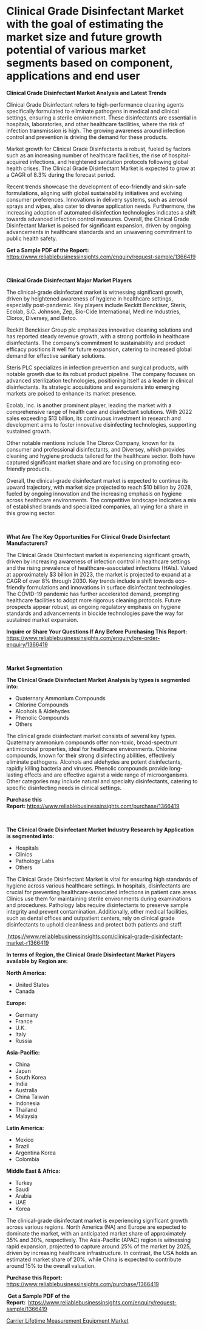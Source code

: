 <p><h1>Clinical Grade Disinfectant Market with the goal of estimating the market size and future growth potential of various market segments based on component, applications and end user</h1></p><p><strong>Clinical Grade Disinfectant Market Analysis and Latest Trends</strong></p>
<p><p>Clinical Grade Disinfectant refers to high-performance cleaning agents specifically formulated to eliminate pathogens in medical and clinical settings, ensuring a sterile environment. These disinfectants are essential in hospitals, laboratories, and other healthcare facilities, where the risk of infection transmission is high. The growing awareness around infection control and prevention is driving the demand for these products.</p><p>Market growth for Clinical Grade Disinfectants is robust, fueled by factors such as an increasing number of healthcare facilities, the rise of hospital-acquired infections, and heightened sanitation protocols following global health crises. The Clinical Grade Disinfectant Market is expected to grow at a CAGR of 8.3% during the forecast period. </p><p>Recent trends showcase the development of eco-friendly and skin-safe formulations, aligning with global sustainability initiatives and evolving consumer preferences. Innovations in delivery systems, such as aerosol sprays and wipes, also cater to diverse application needs. Furthermore, the increasing adoption of automated disinfection technologies indicates a shift towards advanced infection control measures. Overall, the Clinical Grade Disinfectant Market is poised for significant expansion, driven by ongoing advancements in healthcare standards and an unwavering commitment to public health safety.</p></p>
<p><strong>Get a Sample PDF of the Report:&nbsp;</strong> <a href="https://www.reliablebusinessinsights.com/enquiry/request-sample/1366419?utm_campaign=2215&utm_medium=2&utm_source=Github&utm_content=ia&utm_term=22032025&utm_id=clinical-grade-disinfectant">https://www.reliablebusinessinsights.com/enquiry/request-sample/1366419</a></p>
<p>&nbsp;</p>
<p><strong>Clinical Grade Disinfectant Major Market Players</strong></p>
<p><p>The clinical-grade disinfectant market is witnessing significant growth, driven by heightened awareness of hygiene in healthcare settings, especially post-pandemic. Key players include Reckitt Benckiser, Steris, Ecolab, S.C. Johnson, Zep, Bio-Cide International, Medline Industries, Clorox, Diversey, and Betco.</p><p>Reckitt Benckiser Group plc emphasizes innovative cleaning solutions and has reported steady revenue growth, with a strong portfolio in healthcare disinfectants. The company’s commitment to sustainability and product efficacy positions it well for future expansion, catering to increased global demand for effective sanitary solutions.</p><p>Steris PLC specializes in infection prevention and surgical products, with notable growth due to its robust product pipeline. The company focuses on advanced sterilization technologies, positioning itself as a leader in clinical disinfectants. Its strategic acquisitions and expansions into emerging markets are poised to enhance its market presence.</p><p>Ecolab, Inc. is another prominent player, leading the market with a comprehensive range of health care and disinfectant solutions. With 2022 sales exceeding $13 billion, its continuous investment in research and development aims to foster innovative disinfecting technologies, supporting sustained growth.</p><p>Other notable mentions include The Clorox Company, known for its consumer and professional disinfectants, and Diversey, which provides cleaning and hygiene products tailored for the healthcare sector. Both have captured significant market share and are focusing on promoting eco-friendly products.</p><p>Overall, the clinical-grade disinfectant market is expected to continue its upward trajectory, with market size projected to reach $10 billion by 2028, fueled by ongoing innovation and the increasing emphasis on hygiene across healthcare environments. The competitive landscape indicates a mix of established brands and specialized companies, all vying for a share in this growing sector.</p></p>
<p>&nbsp;</p>
<p><strong>What Are The Key Opportunities For Clinical Grade Disinfectant Manufacturers?</strong></p>
<p><p>The Clinical Grade Disinfectant market is experiencing significant growth, driven by increasing awareness of infection control in healthcare settings and the rising prevalence of healthcare-associated infections (HAIs). Valued at approximately $3 billion in 2023, the market is projected to expand at a CAGR of over 8% through 2030. Key trends include a shift towards eco-friendly formulations and innovations in surface disinfectant technologies. The COVID-19 pandemic has further accelerated demand, prompting healthcare facilities to adopt more rigorous cleaning protocols. Future prospects appear robust, as ongoing regulatory emphasis on hygiene standards and advancements in biocide technologies pave the way for sustained market expansion.</p></p>
<p><strong>Inquire or Share Your Questions If Any Before Purchasing This Report:</strong> <a href="https://www.reliablebusinessinsights.com/enquiry/pre-order-enquiry/1366419?utm_campaign=2215&utm_medium=2&utm_source=Github&utm_content=ia&utm_term=22032025&utm_id=clinical-grade-disinfectant">https://www.reliablebusinessinsights.com/enquiry/pre-order-enquiry/1366419</a></p>
<p>&nbsp;</p>
<p><strong>Market Segmentation</strong></p>
<p><strong>The Clinical Grade Disinfectant Market Analysis by types is segmented into:</strong></p>
<p><ul><li>Quaternary Ammonium Compounds</li><li>Chlorine Compounds</li><li>Alcohols & Aldehydes</li><li>Phenolic Compounds</li><li>Others</li></ul></p>
<p><p>The clinical grade disinfectant market consists of several key types. Quaternary ammonium compounds offer non-toxic, broad-spectrum antimicrobial properties, ideal for healthcare environments. Chlorine compounds, known for their strong disinfecting abilities, effectively eliminate pathogens. Alcohols and aldehydes are potent disinfectants, rapidly killing bacteria and viruses. Phenolic compounds provide long-lasting effects and are effective against a wide range of microorganisms. Other categories may include natural and specialty disinfectants, catering to specific disinfecting needs in clinical settings.</p></p>
<p><strong>Purchase this Report:&nbsp;</strong><a href="https://www.reliablebusinessinsights.com/purchase/1366419?utm_campaign=2215&utm_medium=2&utm_source=Github&utm_content=ia&utm_term=22032025&utm_id=clinical-grade-disinfectant">https://www.reliablebusinessinsights.com/purchase/1366419</a></p>
<p>&nbsp;</p>
<p><strong>The Clinical Grade Disinfectant Market Industry Research by Application is segmented into:</strong></p>
<p><ul><li>Hospitals</li><li>Clinics</li><li>Pathology Labs</li><li>Others</li></ul></p>
<p><p>The Clinical Grade Disinfectant Market is vital for ensuring high standards of hygiene across various healthcare settings. In hospitals, disinfectants are crucial for preventing healthcare-associated infections in patient care areas. Clinics use them for maintaining sterile environments during examinations and procedures. Pathology labs require disinfectants to preserve sample integrity and prevent contamination. Additionally, other medical facilities, such as dental offices and outpatient centers, rely on clinical grade disinfectants to uphold cleanliness and protect both patients and staff.</p></p>
<p><a href="https://www.reliablebusinessinsights.com/clinical-grade-disinfectant-market-r1366419?utm_campaign=2215&utm_medium=2&utm_source=Github&utm_content=ia&utm_term=22032025&utm_id=clinical-grade-disinfectant">&nbsp;https://www.reliablebusinessinsights.com/clinical-grade-disinfectant-market-r1366419</a></p>
<p><strong>In terms of Region, the Clinical Grade Disinfectant Market Players available by Region are:</strong></p>
<p>
    <p> <strong> North America: </strong>
        <ul>
            <li>United States</li>
            <li>Canada</li>
        </ul>
        </p> 
    <p> <strong> Europe: </strong>
        <ul>
            <li>Germany</li>
            <li>France</li>
            <li>U.K.</li>
            <li>Italy</li>
            <li>Russia</li>
        </ul>
        </p> 
    <p> <strong> Asia-Pacific: </strong>
        <ul>
            <li>China</li>
            <li>Japan</li>
            <li>South Korea</li>
            <li>India</li>
            <li>Australia</li>
            <li>China Taiwan</li>
            <li>Indonesia</li>
            <li>Thailand</li>
            <li>Malaysia</li>
        </ul>
        </p> 
    <p> <strong> Latin America: </strong>
        <ul>
            <li>Mexico</li>
            <li>Brazil</li>
            <li>Argentina Korea</li>
            <li>Colombia</li>
        </ul>
        </p> 
    <p> <strong> Middle East & Africa: </strong>
        <ul>
            <li>Turkey</li>
            <li>Saudi</li>
            <li>Arabia</li>
            <li>UAE</li>
            <li>Korea</li>
        </ul>
    </p>
    </p>
<p><p>The clinical-grade disinfectant market is experiencing significant growth across various regions. North America (NA) and Europe are expected to dominate the market, with an anticipated market share of approximately 35% and 30%, respectively. The Asia-Pacific (APAC) region is witnessing rapid expansion, projected to capture around 25% of the market by 2025, driven by increasing healthcare infrastructure. In contrast, the USA holds an estimated market share of 20%, while China is expected to contribute around 15% to the overall valuation.</p></p>
<p><strong>Purchase this Report: </strong><a href="https://www.reliablebusinessinsights.com/purchase/1366419?utm_campaign=2215&utm_medium=2&utm_source=Github&utm_content=ia&utm_term=22032025&utm_id=clinical-grade-disinfectant">https://www.reliablebusinessinsights.com/purchase/1366419</a></p>
<p>&nbsp;<strong>Get a Sample PDF of the Report:&nbsp;&nbsp;</strong><a href="https://www.reliablebusinessinsights.com/enquiry/request-sample/1366419?utm_campaign=2215&utm_medium=2&utm_source=Github&utm_content=ia&utm_term=22032025&utm_id=clinical-grade-disinfectant">https://www.reliablebusinessinsights.com/enquiry/request-sample/1366419</a></p>
<p><strong></strong></p>
<p><p><a href="https://github.com/SanjidaMahmud54/Market-Research-Report-List-2/blob/main/carrier-lifetime-measurement-equipment-market.md?utm_campaign=2215&utm_medium=2&utm_source=Github&utm_content=ia&utm_term=22032025&utm_id=clinical-grade-disinfectant">Carrier Lifetime Measurement Equipment Market</a></p></p>